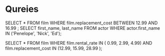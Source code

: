 # Qureies

SELECT * FROM film WHERE film.replacement_cost BETWEEN 12.99 AND 16.99
;
SELECT first_name, last_name FROM actor WHERE actor.first_name  IN ('Penelope', 'Nick', 'Ed');

SELECT * FROM film WHERE film.rental_rate IN ( 0.99, 2.99, 4.99) AND
film.replacement_cost IN (12.99, 15.99, 28.99 );